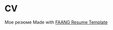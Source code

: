 # CV
Мое резюме
Made with [FAANG Resume Template](https://ru.overleaf.com/latex/templates/faangpath-simple-template/npsfpdqnxmbc)
